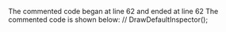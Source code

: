 The commented code began at line 62 and ended at line 62
The commented code is shown below:
				// DrawDefaultInspector();


